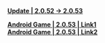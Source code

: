 **[Update | 2.0.52 -> 2.0.53]( https://autopatchcn.bhsr.com/client/beta/update/hkrpg_cn/56/game_2.0.52_2.0.53_diff_k4USlxuKpzJWGyrt.zip)** 

**[Android Game | 2.0.53 | Link1](https://autopatchcn.bhsr.com/client/beta/20240301120406_BIjzGNX9ZHBWam5q/StarRail_2.0.53.apk)**   
**[Android Game | 2.0.53 | Link2](https://bhrpg-prod.oss-accelerate.aliyuncs.com/client/beta/20240301120406_BIjzGNX9ZHBWam5q/StarRail_2.0.53.apk)**